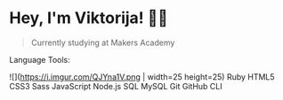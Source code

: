 # Hey, I'm Viktorija! 👋🏼 #

> Currently studying at  Makers Academy

Language Tools:

![](https://i.imgur.com/QJYna1V.png | width=25 height=25)
Ruby
HTML5
CSS3
Sass
JavaScript
Node.js
SQL
MySQL
Git
GitHub
CLI
